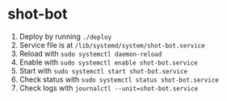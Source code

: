 # shot-bot

1. Deploy by running `./deploy`
1. Service file is at `/lib/systemd/system/shot-bot.service`
1. Reload with `sudo systemctl daemon-reload`
1. Enable with `sudo systemctl enable shot-bot.service`
1. Start with `sudo systemctl start shot-bot.service`
1. Check status with `sudo systemctl status shot-bot.service`
1. Check logs with `journalctl --unit=shot-bot.service`
